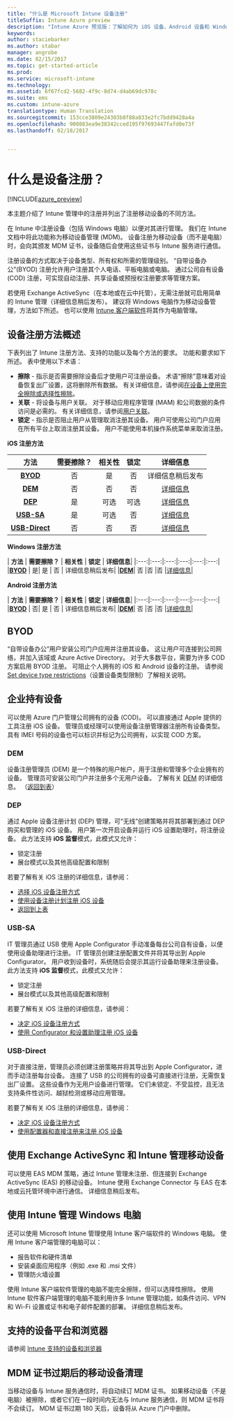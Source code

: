 ```yaml
---
title: "什么是 Microsoft Intune 设备注册"
titleSuffix: Intune Azure preview
description: "Intune Azure 预览版：了解如何为 iOS 设备、Android 设备和 Windows 设备注册。"
keywords: 
author: staciebarker
ms.author: stabar
manager: angrobe
ms.date: 02/15/2017
ms.topic: get-started-article
ms.prod: 
ms.service: microsoft-intune
ms.technology: 
ms.assetid: 6f67fcd2-5682-4f9c-8d74-d4ab69dc978c
ms.suite: ems
ms.custom: intune-azure
translationtype: Human Translation
ms.sourcegitcommit: 153cce3809e24303b8f88a833e2fc7bdd9428a4a
ms.openlocfilehash: 900883ea9e38342cced195f97693447fafd0e73f
ms.lasthandoff: 02/18/2017


---
```


# <a name="what-is-device-enrollment"></a>什么是设备注册？
[!INCLUDE[azure_preview](../includes/azure_preview.md)]

本主题介绍了 Intune 管理中的注册并列出了注册移动设备的不同方法。

在 Intune 中注册设备（包括 Windows 电脑）以便对其进行管理。 我们在 Intune 文档中将此功能称为移动设备管理 (MDM)。 设备注册为移动设备（而不是电脑）时，会向其颁发 MDM 证书，设备随后会使用这些证书与 Intune 服务进行通信。

注册设备的方式取决于设备类型、所有权和所需的管理级别。 “自带设备办公”(BYOD) 注册允许用户注册其个人电话、平板电脑或电脑。 通过公司自有设备 (COD) 注册，可实现自动注册、共享设备或预授权注册要求等管理方案。

若使用 Exchange ActiveSync（在本地或在云中托管），无需注册就可启用简单的 Intune 管理（详细信息稍后发布）。 建议将 Windows 电脑作为移动设备管理，方法如下所述。 也可以使用 [Intune 客户端软件](https://docs.microsoft.com/intune/deploy-use/manage-windows-pcs-with-microsoft-intune)将其作为电脑管理。


## <a name="overview-of-device-enrollment-methods"></a>设备注册方法概述

下表列出了 Intune 注册方法、支持的功能以及每个方法的要求。 功能和要求如下所述。 表中使用以下术语：

- **擦除** - 指示是否需要擦除设备后才使用户可注册设备。 术语“擦除”意味着对设备恢复出厂设置，这将删除所有数据。 有关详细信息，请参阅[在设备上使用完全擦除或选择性擦除](/intune-azure/manage-devices/use-full-or-selective-wipe-on-devices-using-microsoft-intune)。
- **关联** - 将设备与用户关联。 对于移动应用程序管理 (MAM) 和公司数据的条件访问是必需的。 有关详细信息，请参阅[用户关联](enroll-ios-devices-using-device-enrollment-program.md)。
- **锁定** - 指示是否阻止用户从管理取消注册其设备。 用户可使用公司门户应用在所有平台上取消注册其设备。 用户不能使用本机操作系统菜单来取消注册。


**iOS 注册方法**

| **方法** |    **需要擦除？** |    **相关性**    |    **锁定** | **详细信息** |
|:---:|:---:|:---:|:---:|:---:|
|**[BYOD](#byod)** | 否|    是 |    否 | 详细信息稍后发布|
|**[DEM](#dem)**|    否 |否 |否    | [详细信息](enroll-ios-devices-using-device-enrollment-program.md)|
|**[DEP](#dep)**|    是 |    可选 |    可选|[详细信息](enroll-ios-devices-using-device-enrollment-program.md)|
|**[USB-SA](#usb-sa)**|    是 |    可选 |    否| [详细信息](enroll-ios-devices-with-apple-configurator-and-setup-assistant.md)|
|**[USB-Direct](#usb-direct)**|    否 |    否    | 否|[详细信息](enroll-ios-devices-with-apple-configurator-and-direct-enrollment.md)|



**Windows 注册方法**

| **方法** |    **需要擦除？** |    **相关性**    |    **锁定** | **详细信息**|
|:---:|:---:|:---:|:---:|:---:|:---:|
|**[BYOD](#byod)** | 是|    是 |    否 | 详细信息稍后发布|
|**[DEM](#dem)**|    否 |否 |否    |[详细信息](enroll-devices-using-device-enrollment-manager.md)|

**Android 注册方法**

| **方法** |    **需要擦除？** |    **相关性**    |    **锁定** | **详细信息**|
|:---:|:---:|:---:|:---:|:---:|:---:|
|**[BYOD](#byod)** | 否|    是 |    否 | 详细信息稍后发布|
|**[DEM](#dem)**|    否 |否 |否    |[详细信息](enroll-ios-devices-using-device-enrollment-program.md)|


## <a name="byod"></a>BYOD
“自带设备办公”用户安装公司门户应用并注册其设备。 这让用户可连接到公司网络，并加入该域或 Azure Active Directory。 对于大多数平台，需要为许多 COD 方案启用 BYOD 注册。 可阻止个人拥有的 iOS 和 Android 设备的注册。 请参阅 [Set device type restrictions](https://docs.microsoft.com/intune-azure/enroll-devices/set-enrollment-restrictions#set-device-type-restrictions)（设置设备类型限制）了解相关说明。

## <a name="corporate-owned-devices"></a>企业持有设备
可以使用 Azure 门户管理公司拥有的设备 (COD)。 可以直接通过 Apple 提供的工具注册 iOS 设备。 管理员或经理可以使用设备注册管理器注册所有设备类型。 具有 IMEI 号码的设备也可以标识并标记为公司拥有，以实现 COD 方案。

### <a name="dem"></a>DEM
设备注册管理员 (DEM) 是一个特殊的用户帐户，用于注册和管理多个企业拥有的设备。 管理员可安装公司门户并注册多个无用户设备。 了解有关 [DEM](enroll-devices-using-device-enrollment-manager.md) 的详细信息。 （[返回到表](#overview-of-device-enrollment-methods)）

### <a name="dep"></a>DEP
通过 Apple 设备注册计划 (DEP) 管理，可“无线”创建策略并将其部署到通过 DEP 购买和管理的 iOS 设备。 用户第一次开启设备并运行 iOS 设置助理时，将注册设备。 此方法支持 **iOS 监督**模式，此模式又允许：

  -    锁定注册
  -    展台模式以及其他高级配置和限制

若要了解有关 iOS 注册的详细信息，请参阅：

- [选择 iOS 设备注册方式](choose-ios-enrollment-method.md)
- [使用设备注册计划注册 iOS 设备](enroll-ios-devices-using-device-enrollment-program.md)
- [返回到上表](#overview-of-device-enrollment-methods)

### <a name="usb-sa"></a>USB-SA
IT 管理员通过 USB 使用 Apple Configurator 手动准备每台公司自有设备，以便使用设备助理进行注册。 IT 管理员创建注册配置文件并将其导出到 Apple Configurator。 用户收到设备时，系统随后会提示其运行设备助理来注册设备。 此方法支持 **iOS 监督**模式，此模式又允许：
  -    锁定注册
  -    展台模式以及其他高级配置和限制

若要了解有关 iOS 注册的详细信息，请参阅：

- [决定 iOS 设备注册方式](choose-ios-enrollment-method.md)
- [使用 Configurator 和设置助理注册 iOS 设备](enroll-ios-devices-with-apple-configurator-and-setup-assistant.md)

### <a name="usb-direct"></a>USB-Direct
对于直接注册，管理员必须创建注册策略并将其导出到 Apple Configurator，进而手动注册每台设备。 连接了 USB 的公司拥有的设备可直接进行注册，无需恢复出厂设置。 这些设备作为无用户设备进行管理。 它们未锁定、不受监控，且无法支持条件性访问、越狱检测或移动应用管理。

若要了解有关 iOS 注册的详细信息，请参阅：

- [决定 iOS 设备注册方式](choose-ios-enrollment-method.md)
- [使用配置器和直接注册来注册 iOS 设备](enroll-ios-devices-with-apple-configurator-and-direct-enrollment.md)

## <a name="mobile-device-management-with-exchange-activesync-and-intune"></a>使用 Exchange ActiveSync 和 Intune 管理移动设备
可以使用 EAS MDM 策略，通过 Intune 管理未注册、但连接到 Exchange ActiveSync (EAS) 的移动设备。 Intune 使用 Exchange Connector 与 EAS 在本地或云托管环境中进行通信。 详细信息稍后发布。


## <a name="windows-pc-management-with-intune"></a>使用 Intune 管理 Windows 电脑  
还可以使用 Microsoft Intune 管理使用 Intune 客户端软件的 Windows 电脑。 使用 Intune 客户端管理的电脑可以：

 - 报告软件和硬件清单
 - 安装桌面应用程序（例如 .exe 和 .msi 文件）
 - 管理防火墙设置

使用 Intune 客户端软件管理的电脑不能完全擦除，但可以选择性擦除。 使用 Intune 软件客户端管理的电脑不能利用许多 Intune 管理功能，如条件访问、VPN 和 Wi-Fi 设置或证书和电子邮件配置的部署。 详细信息稍后发布。

## <a name="supported-device-platforms-and-browsers"></a>支持的设备平台和浏览器

请参阅 [Intune 支持的设备和浏览器](https://docs.microsoft.com/intune/get-started/supported-mobile-devices-and-computers)

## <a name="mobile-device-cleanup-after-mdm-certificate-expiration"></a>MDM 证书过期后的移动设备清理

当移动设备与 Intune 服务通信时，将自动续订 MDM 证书。 如果移动设备（不是电脑）被擦除，或者它们在一段时间内无法与 Intune 服务通信，则 MDM 证书将不会续订。 MDM 证书过期 180 天后，设备将从 Azure 门户中删除。

